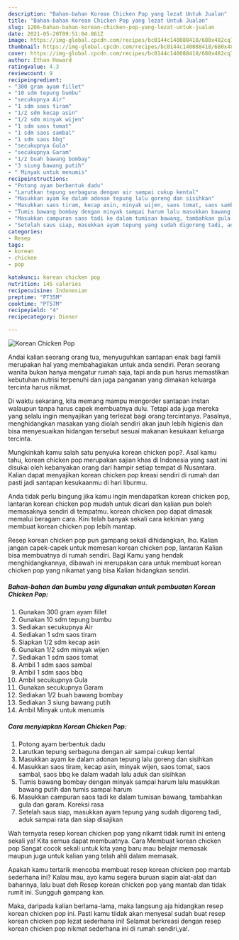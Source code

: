 ```yaml
---
description: "Bahan-bahan Korean Chicken Pop yang lezat Untuk Jualan"
title: "Bahan-bahan Korean Chicken Pop yang lezat Untuk Jualan"
slug: 1206-bahan-bahan-korean-chicken-pop-yang-lezat-untuk-jualan
date: 2021-05-20T09:51:04.861Z
image: https://img-global.cpcdn.com/recipes/bc0144c140088418/680x482cq70/korean-chicken-pop-foto-resep-utama.jpg
thumbnail: https://img-global.cpcdn.com/recipes/bc0144c140088418/680x482cq70/korean-chicken-pop-foto-resep-utama.jpg
cover: https://img-global.cpcdn.com/recipes/bc0144c140088418/680x482cq70/korean-chicken-pop-foto-resep-utama.jpg
author: Ethan Howard
ratingvalue: 4.3
reviewcount: 9
recipeingredient:
- "300 gram ayam fillet"
- "10 sdm tepung bumbu"
- "secukupnya Air"
- "1 sdm saos tiram"
- "1/2 sdm kecap asin"
- "1/2 sdm minyak wijen"
- "1 sdm saos tomat"
- "1 sdm saos sambal"
- "1 sdm saos bbq"
- "secukupnya Gula"
- "secukupnya Garam"
- "1/2 buah bawang bombay"
- "3 siung bawang putih"
- " Minyak untuk menumis"
recipeinstructions:
- "Potong ayam berbentuk dadu"
- "Larutkan tepung serbaguna dengan air sampai cukup kental"
- "Masukkan ayam ke dalam adonan tepung lalu goreng dan sisihkan"
- "Masukkan saos tiram, kecap asin, minyak wijen, saos tomat, saos sambal, saos bbq ke dalam wadah lalu aduk dan sisihkan"
- "Tumis bawang bombay dengan minyak sampai harum lalu masukkan bawang putih dan tumis sampai harum"
- "Masukkan campuran saos tadi ke dalam tumisan bawang, tambahkan gula dan garam. Koreksi rasa"
- "Setelah saus siap, masukkan ayam tepung yang sudah digoreng tadi, aduk sampai rata dan siap disajikan"
categories:
- Resep
tags:
- korean
- chicken
- pop

katakunci: korean chicken pop 
nutrition: 145 calories
recipecuisine: Indonesian
preptime: "PT35M"
cooktime: "PT57M"
recipeyield: "4"
recipecategory: Dinner

---
```



![Korean Chicken Pop](https://img-global.cpcdn.com/recipes/bc0144c140088418/680x482cq70/korean-chicken-pop-foto-resep-utama.jpg)

Andai kalian seorang orang tua, menyuguhkan santapan enak bagi famili merupakan hal yang membahagiakan untuk anda sendiri. Peran seorang  wanita bukan hanya mengatur rumah saja, tapi anda pun harus memastikan kebutuhan nutrisi terpenuhi dan juga panganan yang dimakan keluarga tercinta harus nikmat.

Di waktu  sekarang, kita memang mampu mengorder santapan instan walaupun tanpa harus capek membuatnya dulu. Tetapi ada juga mereka yang selalu ingin menyajikan yang terlezat bagi orang tercintanya. Pasalnya, menghidangkan masakan yang diolah sendiri akan jauh lebih higienis dan bisa menyesuaikan hidangan tersebut sesuai makanan kesukaan keluarga tercinta. 



Mungkinkah kamu salah satu penyuka korean chicken pop?. Asal kamu tahu, korean chicken pop merupakan sajian khas di Indonesia yang saat ini disukai oleh kebanyakan orang dari hampir setiap tempat di Nusantara. Kalian dapat menyajikan korean chicken pop kreasi sendiri di rumah dan pasti jadi santapan kesukaanmu di hari liburmu.

Anda tidak perlu bingung jika kamu ingin mendapatkan korean chicken pop, lantaran korean chicken pop mudah untuk dicari dan kalian pun boleh memasaknya sendiri di tempatmu. korean chicken pop dapat dimasak memalui beragam cara. Kini telah banyak sekali cara kekinian yang membuat korean chicken pop lebih mantap.

Resep korean chicken pop pun gampang sekali dihidangkan, lho. Kalian jangan capek-capek untuk memesan korean chicken pop, lantaran Kalian bisa membuatnya di rumah sendiri. Bagi Kamu yang hendak menghidangkannya, dibawah ini merupakan cara untuk membuat korean chicken pop yang nikamat yang bisa Kalian hidangkan sendiri.

<!--inarticleads1-->

##### Bahan-bahan dan bumbu yang digunakan untuk pembuatan Korean Chicken Pop:

1. Gunakan 300 gram ayam fillet
1. Gunakan 10 sdm tepung bumbu
1. Sediakan secukupnya Air
1. Sediakan 1 sdm saos tiram
1. Siapkan 1/2 sdm kecap asin
1. Gunakan 1/2 sdm minyak wijen
1. Sediakan 1 sdm saos tomat
1. Ambil 1 sdm saos sambal
1. Ambil 1 sdm saos bbq
1. Ambil secukupnya Gula
1. Gunakan secukupnya Garam
1. Sediakan 1/2 buah bawang bombay
1. Sediakan 3 siung bawang putih
1. Ambil  Minyak untuk menumis




<!--inarticleads2-->

##### Cara menyiapkan Korean Chicken Pop:

1. Potong ayam berbentuk dadu
1. Larutkan tepung serbaguna dengan air sampai cukup kental
1. Masukkan ayam ke dalam adonan tepung lalu goreng dan sisihkan
1. Masukkan saos tiram, kecap asin, minyak wijen, saos tomat, saos sambal, saos bbq ke dalam wadah lalu aduk dan sisihkan
1. Tumis bawang bombay dengan minyak sampai harum lalu masukkan bawang putih dan tumis sampai harum
1. Masukkan campuran saos tadi ke dalam tumisan bawang, tambahkan gula dan garam. Koreksi rasa
1. Setelah saus siap, masukkan ayam tepung yang sudah digoreng tadi, aduk sampai rata dan siap disajikan




Wah ternyata resep korean chicken pop yang nikamt tidak rumit ini enteng sekali ya! Kita semua dapat membuatnya. Cara Membuat korean chicken pop Sangat cocok sekali untuk kita yang baru mau belajar memasak maupun juga untuk kalian yang telah ahli dalam memasak.

Apakah kamu tertarik mencoba membuat resep korean chicken pop mantab sederhana ini? Kalau mau, ayo kamu segera buruan siapin alat-alat dan bahannya, lalu buat deh Resep korean chicken pop yang mantab dan tidak rumit ini. Sungguh gampang kan. 

Maka, daripada kalian berlama-lama, maka langsung aja hidangkan resep korean chicken pop ini. Pasti kamu tiidak akan menyesal sudah buat resep korean chicken pop lezat sederhana ini! Selamat berkreasi dengan resep korean chicken pop nikmat sederhana ini di rumah sendiri,ya!.

